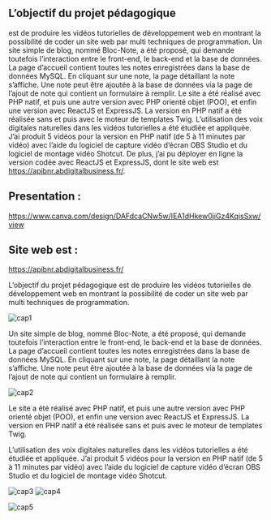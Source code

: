## L’objectif du projet pédagogique 
est de produire les vidéos tutorielles de développement web en montrant la possibilité de coder un site web par multi techniques de programmation. Un site simple de blog, nommé Bloc-Note, a été proposé, qui demande toutefois l’interaction entre le front-end, le back-end et la base de données. La page d’accueil contient toutes les notes enregistrées dans la base de données MySQL. En cliquant sur une note, la page détaillant la note s’affiche. Une note peut être ajoutée à la base de données via la page de l’ajout de note qui contient un formulaire à remplir. Le site a été réalisé avec PHP natif, et puis une autre version avec PHP orienté objet (POO), et enfin une version avec ReactJS et ExpressJS. La version en PHP natif a été réalisée sans et puis avec le moteur de templates Twig. L’utilisation des voix digitales naturelles dans les vidéos tutorielles a été étudiée et appliquée. J’ai produit 5 vidéos pour la version en PHP natif (de 5 à 11 minutes par vidéo) avec l’aide du logiciel de capture vidéo d’écran OBS Studio et du logiciel de montage vidéo Shotcut. De plus, j’ai pu déployer en ligne la version codée avec ReactJS et ExpressJS, dont le site web est https://apibnr.abdigitalbusiness.fr/.

## Presentation :

https://www.canva.com/design/DAFdcaCNw5w/IEA1dHkew0jiGz4KqisSxw/view

## Site web est : 

https://apibnr.abdigitalbusiness.fr/

L’objectif du projet pédagogique est de produire les vidéos tutorielles de développement web en montrant la possibilité de coder un site web par multi techniques de programmation. 

![cap1](https://user-images.githubusercontent.com/107623849/227521546-e0a1193a-1d68-484a-8f1b-cae32dfc46a9.jpg)

Un site simple de blog, nommé Bloc-Note, a été proposé, qui demande toutefois l’interaction entre le front-end, le back-end et la base de données. La page d’accueil contient toutes les notes enregistrées dans la base de données MySQL. En cliquant sur une note, la page détaillant la note s’affiche. Une note peut être ajoutée à la base de données via la page de l’ajout de note qui contient un formulaire à remplir. 

![cap2](https://user-images.githubusercontent.com/107623849/227521589-e3eca93f-0faa-4a63-8889-5f838cd807d5.jpg)

Le site a été réalisé avec PHP natif, et puis une autre version avec PHP orienté objet (POO), et enfin une version avec ReactJS et ExpressJS. La version en PHP natif a été réalisée sans et puis avec le moteur de templates Twig. 

L’utilisation des voix digitales naturelles dans les vidéos tutorielles a été étudiée et appliquée. J’ai produit 5 vidéos pour la version en PHP natif (de 5 à 11 minutes par vidéo) avec l’aide du logiciel de capture vidéo d’écran OBS Studio et du logiciel de montage vidéo Shotcut. 

![cap3](https://user-images.githubusercontent.com/107623849/227521733-fc883093-b286-486e-9a54-1049ae89ee33.jpg)
![cap4](https://user-images.githubusercontent.com/107623849/227521760-eadb143e-0ad9-4ab5-ab0a-b37e4ab33ae5.jpg)

![cap5](https://user-images.githubusercontent.com/107623849/227521836-a8075885-242f-4fe3-a11a-6e730c722f6c.jpg)

